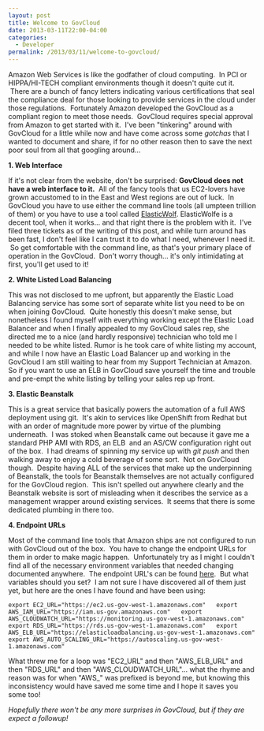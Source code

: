 ```yaml
---
layout: post
title: Welcome to GovCloud
date: 2013-03-11T22:00-04:00
categories:
  - Developer
permalink: /2013/03/11/welcome-to-govcloud/
---
```

Amazon Web Services is like the godfather of cloud computing.  In PCI or HIPPA/HI-TECH compliant environments though it doesn't quite cut it.  There are a bunch of fancy letters indicating various certifications that seal the compliance deal for those looking to provide services in the cloud under those regulations.  Fortunately Amazon developed the GovCloud as a compliant region to meet those needs.  GovCloud requires special approval from Amazon to get started with it.  I've been "tinkering" around with GovCloud for a little while now and have come across some _gotchas_ that I wanted to document and share, if for no other reason then to save the next poor soul from all that googling around...

**1\. Web Interface**

If it's not clear from the website, don't be surprised: **GovCloud does not have a web interface to it.**  All of the fancy tools that us EC2-lovers have grown accustomed to in the East and West regions are out of luck.  In GovCloud you have to use either the command line tools (all umpteen trillion of them) or you have to use a tool called [ElasticWolf](http://www.elasticwolf.com). ElasticWolfe is a decent tool, when it works... and that right there is the problem with it.  I've filed three tickets as of the writing of this post, and while turn around has been fast, I don't feel like I can trust it to do what I need, whenever I need it.  So get comfortable with the command line, as that's your primary place of operation in the GovCloud.  Don't worry though... it's only intimidating at first, you'll get used to it!

**2\. White Listed Load Balancing**

This was not disclosed to me upfront, but apparently the Elastic Load Balancing service has some sort of separate white list you need to be on when joining GovCloud.  Quite honestly this doesn't make sense, but nonetheless I found myself with everything working except the Elastic Load Balancer and when I finally appealed to my GovCloud sales rep, she directed me to a nice (and hardly responsive) technician who told me I needed to be white listed. Rumor is he took care of white listing my account, and while I now have an Elastic Load Balancer up and working in the GovCloud I am still waiting to hear from my Support Technician at Amazon. So if you want to use an ELB in GovCloud save yourself the time and trouble and pre-empt the white listing by telling your sales rep up front.

**3\. Elastic Beanstalk**

This is a great service that basically powers the automation of a full AWS deployment using git.  It's akin to services like OpenShift from Redhat but with an order of magnitude more power by virtue of the plumbing underneath.  I was stoked when Beanstalk came out because it gave me a standard PHP AMI with RDS, an ELB  and an AS/CW configuration right out of the box.  I had dreams of spinning my service up with _git push_ and then walking away to enjoy a cold beverage of some sort.  Not on GovCloud though.  Despite having ALL of the services that make up the underpinning of Beanstalk, the tools for Beanstalk themselves are not actually configured for the GovCloud region.  This isn't spelled out anywhere clearly and the Beanstalk website is sort of misleading when it describes the service as a management wrapper around existing services.  It seems that there is some dedicated plumbing in there too.

**4\. Endpoint URLs**

Most of the command line tools that Amazon ships are not configured to run with GovCloud out of the box.  You have to change the endpoint URLs for them in order to make magic happen.  Unfortunately try as I might I couldn't find all of the necessary environment variables that needed changing documented anywhere.  The endpoint URL's can be found [here](http://docs.aws.amazon.com/general/latest/gr/rande.html#govcloud_region).  But what variables should you set?  I am not sure I have discovered all of them just yet, but here are the ones I have found and have been using:

`export EC2_URL="https://ec2.us-gov-west-1.amazonaws.com"  
export AWS_IAM_URL="https://iam.us-gov.amazonaws.com"  
export AWS_CLOUDWATCH_URL="https://monitoring.us-gov-west-1.amazonaws.com"  
export RDS_URL="https://rds.us-gov-west-1.amazonaws.com"  
export AWS_ELB_URL="https://elasticloadbalancing.us-gov-west-1.amazonaws.com"  
export AWS_AUTO_SCALING_URL="https://autoscaling.us-gov-west-1.amazonaws.com"`

What threw me for a loop was "EC2\_URL" and then "AWS\_ELB\_URL" and then "RDS\_URL" and then "AWS\_CLOUDWATCH\_URL"... what the rhyme and reason was for when "AWS\_" was prefixed is beyond me, but knowing this inconsistency would have saved me some time and I hope it saves you some too!

_Hopefully there won't be any more surprises in GovCloud, but if they are expect a followup!_
